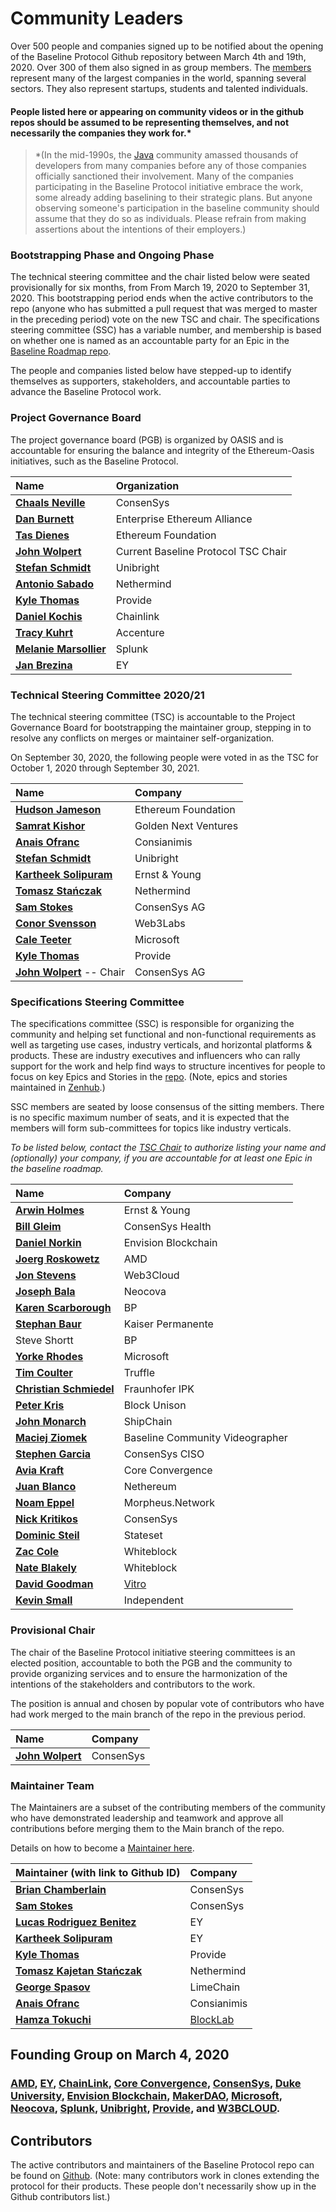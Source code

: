 # Community Leaders

Over 500 people and companies signed up to be notified about the opening of the Baseline Protocol Github repository between March 4th and 19th, 2020. Over 300 of them also signed in as group members. The [members](https://lists.oasis-open-projects.org/g/baseline/directory) represent many of the largest companies in the world, spanning several sectors. They also represent startups, students and talented individuals.

#### People listed here or appearing on community videos or in the github repos should be assumed to be representing themselves, and not necessarily the companies they work for.\* <a id="people-listed-here-or-appearing-on-community-videos-or-in-the-github-repos-should-be-assumed-to-be-representing-themselves-and-not-necessarily-the-companies-they-work-for"></a>

> \*\(In the mid-1990s, the [Java](https://en.wikipedia.org/wiki/Java_%28programming_language%29) community amassed thousands of developers from many companies before any of those companies officially sanctioned their involvement. Many of the companies participating in the Baseline Protocol initiative embrace the work, some already adding baselining to their strategic plans. But anyone observing someone's participation in the baseline community should assume that they do so as individuals. Please refrain from making assertions about the intentions of their employers.\)

### Bootstrapping Phase and Ongoing Phase <a id="bootstrapping-phase-and-ongoing-phase"></a>

The technical steering committee and the chair listed below were seated provisionally for six months, from From March 19, 2020 to September 31, 2020. This bootstrapping period ends when the active contributors to the repo \(anyone who has submitted a pull request that was merged to master in the preceding period\) vote on the new TSC and chair. The specifications steering committee \(SSC\) has a variable number, and membership is based on whether one is named as an accountable party for an Epic in the [Baseline Roadmap repo](https://github.com/ethereum-oasis/baseline-roadmap).

The people and companies listed below have stepped-up to identify themselves as supporters, stakeholders, and accountable parties to advance the Baseline Protocol work.

### Project Governance Board <a id="your-project-governance-board"></a>

The project governance board \(PGB\) is organized by OASIS and is accountable for ensuring the balance and integrity of the Ethereum-Oasis initiatives, such as the Baseline Protocol.

| Name | Organization |
| :--- | :--- |
| [**Chaals Neville**](https://www.linkedin.com/in/chaals/) | ConsenSys |
| [**Dan Burnett**](https://www.linkedin.com/in/daburnett/) | Enterprise Ethereum Alliance |
| [**Tas Dienes**](https://www.linkedin.com/in/tasdienes/) | Ethereum Foundation |
| [**John Wolpert**](https://linkedin.com/in/johnwolpert) | Current Baseline Protocol TSC Chair |
| [**Stefan Schmidt**](https://www.linkedin.com/in/stefschmidt/) | Unibright |
| [**Antonio Sabado**](https://www.linkedin.com/in/antonio-sabado-97150511b/) | Nethermind |
| [**Kyle Thomas**](https://www.linkedin.com/in/kylebthomas/) | Provide |
| [**Daniel Kochis**](https://www.linkedin.com/in/daniel-kochis-9b42627/) | Chainlink |
| [**Tracy Kuhrt**](https://www.linkedin.com/in/tracykuhrt/) | Accenture |
| [**Melanie Marsollier**](https://www.linkedin.com/in/melaniemarsollier/) | Splunk |
| [**Jan Brezina**](https://www.linkedin.com/in/janbrezinajunior/) | EY |

### Technical Steering Committee 2020/21 <a id="your-technical-steering-committee"></a>

The technical steering committee \(TSC\) is accountable to the Project Governance Board for bootstrapping the maintainer group, stepping in to resolve any conflicts on merges or maintainer self-organization.

On September 30, 2020, the following people were voted in as the TSC for October 1, 2020 through September 30, 2021.

| Name | Company |
| :--- | :--- |
| [**Hudson Jameson**](https://www.linkedin.com/in/hudsonjameson/) | Ethereum Foundation |
| [**Samrat Kishor**](https://www.linkedin.com/in/samratkishor/) | Golden Next Ventures |
| [**Anais Ofranc**](https://www.linkedin.com/in/anaisofranc/)| Consianimis |
| [**Stefan Schmidt**](https://www.linkedin.com/in/stefschmidt/)| Unibright |
| [**Kartheek Solipuram**](https://www.linkedin.com/in/kartheek-solipuram-62970a8/) | Ernst & Young |
| [**Tomasz Stańczak**](https://www.linkedin.com/in/tomaszkajetanstanczak/) | Nethermind |
| [**Sam Stokes**](https://www.linkedin.com/in/sam-stokes-91ba1813/) | ConsenSys AG |
| [**Conor Svensson**](https://www.linkedin.com/in/conor10/) | Web3Labs |
| [**Cale Teeter**](https://www.linkedin.com/in/caleteeter/)| Microsoft |
| [**Kyle Thomas**](https://www.linkedin.com/in/kylebthomas/)| Provide |
| [**John Wolpert**](https://www.linkedin.com/in/johnwolpert/) -- Chair | ConsenSys AG |

### Specifications Steering Committee <a id="your-specifications-steering-committee"></a>

The specifications committee \(SSC\) is responsible for organizing the community and helping set functional and non-functional requirements as well as targeting use cases, industry verticals, and horizontal platforms & products. These are industry executives and influencers who can rally support for the work and help find ways to structure incentives for people to focus on key Epics and Stories in the [repo](https://github.com/ethereum-oasis/baseline). \(Note, epics and stories maintained in [Zenhub](https://www.zenhub.com/sign-up).\)

SSC members are seated by loose consensus of the sitting members. There is no specific maximum number of seats, and it is expected that the members will form sub-committees for topics like industry verticals.

_To be listed below, contact the_ [_TSC Chair_](community-leaders.md#your-provisional-chair) _to authorize listing your name and \(optionally\) your company, if you are accountable for at least one Epic in the baseline roadmap._

| Name | Company |
| :--- | :--- |
| [**Arwin Holmes**](https://www.linkedin.com/in/arwinholmes/) | Ernst & Young |
| [**Bill Gleim**](https://www.linkedin.com/in/williamgleim/) | ConsenSys Health |
| [**Daniel Norkin**](https://www.linkedin.com/in/danielnorkin/) | Envision Blockchain |
| [**Joerg Roskowetz**](https://www.linkedin.com/in/joergroskowetz/) | AMD |
| [**Jon Stevens**](https://www.linkedin.com/in/lookfirst/) | Web3Cloud |
| [**Joseph Bala**](https://www.linkedin.com/in/josephbala/) | Neocova |
| [**Karen Scarborough**](https://www.linkedin.com/in/karenscarbrough/) | BP |
| [**Stephan Baur**](https://www.linkedin.com/in/stephanbaur/) | Kaiser Permanente |
| Steve Shortt | BP |
| [**Yorke Rhodes**](https://www.linkedin.com/in/yorkerhodes/) | Microsoft |
| [**Tim Coulter**](https://www.linkedin.com/in/timothyjcoulter/) | Truffle |
| [**Christian Schmiedel**](https://www.linkedin.com/in/christian-schmiedel-0363b0a5/) | Fraunhofer IPK |
| [**Peter Kris**](Https://linkedin.com/in/peter-kris-a7274054) | Block Unison |
| [**John Monarch**](https://www.linkedin.com/in/johnmonarch/) | ShipChain |
| [**Maciej Ziomek**](https://twitter.com/cryptoisland) | Baseline Community Videographer |
| [**Stephen Garcia**](https://www.linkedin.com/in/stephengarciainfosec/) | ConsenSys CISO |
| [**Avia Kraft**](https://www.linkedin.com/in/aviakraft/) | Core Convergence |
| [**Juan Blanco**](https://www.linkedin.com/in/juanfranblanco/) | Nethereum |
| [**Noam Eppel**](https://www.linkedin.com/in/noameppel/) | Morpheus.Network |
| [**Nick Kritikos**](https://www.linkedin.com/in/kritikos40/) | ConsenSys |
| [**Dominic Steil** ](https://www.linkedin.com/in/dominic-steil-b6092553/) | Stateset |
| [**Zac Cole**](https://www.linkedin.com/in/zak-cole/) | Whiteblock |
| [**Nate Blakely**](https://www.linkedin.com/in/nathaniel-blakely/) | Whiteblock |
| [**David Goodman**](https://www.linkedin.com/in/dh6oodman/) | [Vitro](https://vitro.io/) |
| [**Kevin Small**](https://uk.linkedin.com/in/kevinsmalldev) | Independent |

### Provisional Chair <a id="your-provisional-chair"></a>

The chair of the Baseline Protocol initiative steering committees is an elected position, accountable to both the PGB and the community to provide organizing services and to ensure the harmonization of the intentions of the stakeholders and contributors to the work.

The position is annual and chosen by popular vote of contributors who have had work merged to the main branch of the repo in the previous period.

| Name | Company |
| :--- | :--- |
| [**John Wolpert**](https://www.linkedin.com/in/johnwolpert/) | ConsenSys |

### Maintainer Team <a id="maintainer-team"></a>

The Maintainers are a subset of the contributing members of the community who have demonstrated leadership and teamwork and approve all contributions before merging them to the Main branch of the repo.

Details on how to become a [Maintainer here](members.md).

| Maintainer \(with link to Github ID\) | Company |
| :--- | :--- |
| [**Brian Chamberlain**](https://github.com/breakpointer) | ConsenSys |
| [**Sam Stokes**](https://github.com/bitwiseguy) | ConsenSys |
| [**Lucas Rodriguez Benitez**](https://www.linkedin.com/in/lucas-rodriguez-benitez-229092171/) | EY |
| [**Kartheek Solipuram**](https://github.com/skarred14) | EY |
| [**Kyle Thomas**](https://github.com/kthomas) | Provide |
| [**Tomasz Kajetan Stańczak**](https://www.linkedin.com/in/tomaszkajetanstanczak/) | Nethermind |
| [**George Spasov**](https://www.linkedin.com/in/george-spasov/) | LimeChain |
| [**Anais Ofranc**](https://github.com/Consianimis) | Consianimis |
| [**Hamza Tokuchi**](https://github.com/Meuko) | [BlockLab](https://www.blocklab.nl/) |

## Founding Group on March 4, 2020 <a id="founding-group-on-march-4-2020"></a>

### ​[**AMD**](https://www.amd.com/en/technologies/blockchain)**,** [**EY**](https://blockchain.ey.com/)**,** [**ChainLink**](https://chain.link/)**,** [**Core Convergence**](https://www.coreconvergence.us/)**,** [**ConsenSys**](https://consensys.net/)**,** [**Duke University**](https://pratt.duke.edu/)**,** [**Envision Blockchain**](https://envisionblockchain.com/)**,** [**MakerDAO**](https://makerdao.com/en/)**,** [**Microsoft**](http://www.microsoft.com/)**,** [**Neocova**](https://neocova.com/)**,** [**Splunk**](https://www.splunk.com/)**,** [**Unibright**](https://unibright.io/)**,** [**Provide**](https://provide.services/)**, and** [**W3BCLOUD**](https://www.w3bcloud.com/)**.** <a id="amd-ey-chainlink-core-convergence-consensys-duke-university-envision-blockchain-makerdao-microsoft-neocova-splunk-unibright-provide-and-w-3-bcloud"></a>

## Contributors <a id="contributors"></a>

The active contributors and maintainers of the Baseline Protocol repo can be found on [Github](https://github.com/ethereum-oasis/baseline/graphs/contributors). \(Note: many contributors work in clones extending the protocol for their products. These people don't necessarily show up in the Github contributors list.\) 

